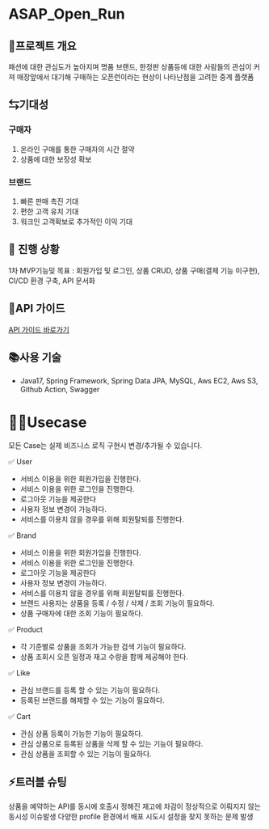 # ASAP_Open_Run

## 📝프로젝트 개요

패션에 대한 관심도가 높아지며 명품 브랜드, 한정판 상품등에 대한 사람들의 관심이 커져 매장앞에서 대기해 구매하는 오픈런이라는 현상이 나타난점을 고려한 중계 플랫폼

## ⇆기대성

### 구매자

1. 온라인 구매를 통한 구매자의 시간 절약
2. 상품에 대한 보장성 확보

### 브랜드

1. 빠른 판매 촉진 기대
2. 편한 고객 유치 기대
3. 워크인 고객확보로 추가적인 이익 기대

## 🚀 진행 상황

1차 MVP기능및 목표 : 회원가입 및 로그인, 상품 CRUD, 상품 구매(결제 기능 미구현), CI/CD 환경 구축, API 문서화

## 💠API 가이드

[API 가이드 바로가기](http://15.164.55.101:8080/swagger-ui/index.html)

## 📚사용 기술

- Java17, Spring Framework, Spring Data JPA, MySQL, Aws EC2, Aws S3, Github Action, Swagger

# 🧑‍💻Usecase

모든 Case는 실제 비즈니스 로직 구현시 변경/추가될 수 있습니다.

✅ User

- 서비스 이용을 위한 회원가입을 진행한다.
- 서비스 이용을 위한 로그인을 진행한다.
- 로그아웃 기능을 제공한다
- 사용자 정보 변경이 가능하다.
- 서비스를 이용치 않을 경우를 위해 회원탈퇴를 진행한다.

✅ Brand

- 서비스 이용을 위한 회원가입을 진행한다.
- 서비스 이용을 위한 로그인을 진행한다.
- 로그아웃 기능을 제공한다
- 사용자 정보 변경이 가능하다.
- 서비스를 이용치 않을 경우를 위해 회원탈퇴를 진행한다.
- 브랜드 사용자는 상품을 등록 / 수정 / 삭제 / 조회 기능이 필요하다.
- 상품 구매자에 대한 조회 기능이 필요하다.

✅ Product

- 각 기준별로 상품을 조회가 가능한 검색 기능이 필요하다.
- 상품 조회시 오픈 일정과 재고 수량을 함께 제공해야 한다.

✅ Like

- 관심 브랜드를 등록 할 수 있는 기능이 필요하다.
- 등록된 브랜드를 해제할 수 있는 기능이 필요하다.

✅ Cart

- 관심 상품 등록이 가능한 기능이 필요하다.
- 관심 상품으로 등록된 상품을 삭제 할 수 있는 기능이 필요하다.
- 관심 상품을 조회할 수 있는 기능이 필요하다.

## ⚡트러블 슈팅

상품을 예약하는 API를 동시에 호출시 정해진 재고에 차감이 정상적으로 이뤄지지 않는 동시성 이슈발생
다양한 profile 환경에서 배포 시도시 설정을 찾지 못하는 문제 발생
